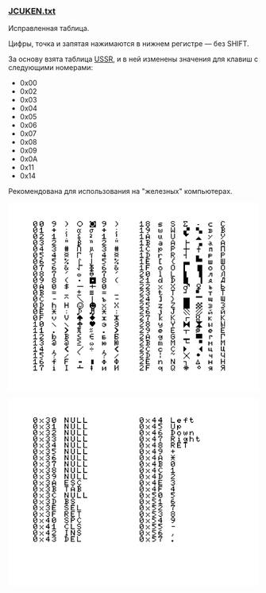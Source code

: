 
### [JCUKEN.txt](JCUKEN.txt)
Исправленная таблица.

Цифры, точка и запятая нажимаются в нижнем регистре — без SHIFT.

За основу взята таблица [USSR](USSR.md), и в ней изменены значения для клавиш с следующими номерами:
- 0x00
- 0x02
- 0x03
- 0x04
- 0x05
- 0x06
- 0x07
- 0x08
- 0x09
- 0x0A
- 0x11
- 0x14

Рекомендована для использования на "железных" компьютерах.

![Таблица, часть 1](JCUKEN_1.png)

![Таблица, часть 2](USSR_2.png)
